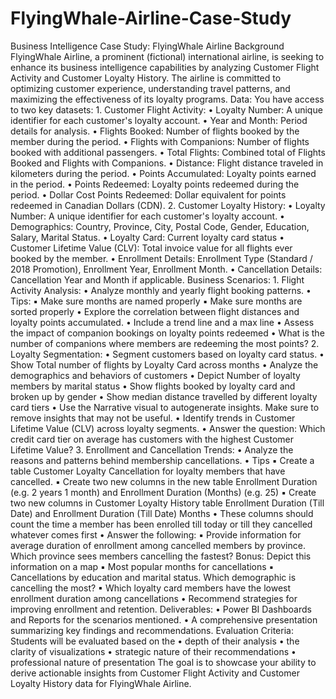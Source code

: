 # FlyingWhale-Airline-Case-Study
Business Intelligence Case Study: FlyingWhale Airline
Background
FlyingWhale Airline, a prominent (fictional) international airline, is seeking to enhance its business intelligence capabilities by analyzing Customer Flight Activity and Customer Loyalty History. The airline is committed to optimizing customer experience, understanding travel patterns, and maximizing the effectiveness of its loyalty programs.
Data: You have access to two key datasets:
1.
Customer Flight Activity:
•
Loyalty Number: A unique identifier for each customer's loyalty account.
•
Year and Month: Period details for analysis.
•
Flights Booked: Number of flights booked by the member during the period.
•
Flights with Companions: Number of flights booked with additional passengers.
•
Total Flights: Combined total of Flights Booked and Flights with Companions.
•
Distance: Flight distance traveled in kilometers during the period.
•
Points Accumulated: Loyalty points earned in the period.
•
Points Redeemed: Loyalty points redeemed during the period.
•
Dollar Cost Points Redeemed: Dollar equivalent for points redeemed in Canadian Dollars (CDN).
2.
Customer Loyalty History:
•
Loyalty Number: A unique identifier for each customer's loyalty account.
•
Demographics: Country, Province, City, Postal Code, Gender, Education, Salary, Marital Status.
•
Loyalty Card: Current loyalty card status
•
Customer Lifetime Value (CLV): Total invoice value for all flights ever booked by the member.
•
Enrollment Details: Enrollment Type (Standard / 2018 Promotion), Enrollment Year, Enrollment Month.
•
Cancellation Details: Cancellation Year and Month if applicable.
Business Scenarios:
1.
Flight Activity Analysis:
•
Analyze monthly and yearly flight booking patterns.
•
Tips:
▪
Make sure months are named properly
▪
Make sure months are sorted properly
•
Explore the correlation between flight distances and loyalty points accumulated.
•
Include a trend line and a max line
•
Assess the impact of companion bookings on loyalty points redeemed
•
What is the number of companions where members are redeeming the most points?
2.
Loyalty Segmentation:
•
Segment customers based on loyalty card status.
•
Show Total number of flights by Loyalty Card across months
•
Analyze the demographics and behaviors of customers
•
Depict Number of loyalty members by marital status
•
Show flights booked by loyalty card and broken up by gender
•
Show median distance travelled by different loyalty card tiers
•
Use the Narrative visual to autogenerate insights. Make sure to remove insights that may not be useful.
•
Identify trends in Customer Lifetime Value (CLV) across loyalty segments.
•
Answer the question: Which credit card tier on average has customers with the highest Customer Lifetime Value?
3.
Enrollment and Cancellation Trends:
•
Analyze the reasons and patterns behind membership cancellations.
•
Tips
▪
Create a table Customer Loyalty Cancellation for loyalty members that have cancelled.
▪
Create two new columns in the new table Enrollment Duration (e.g. 2 years 1 month) and Enrollment Duration (Months) (e.g. 25)
▪
Create two new columns in Customer Loyalty History table Enrollment Duration (Till Date) and Enrollment Duration (Till Date) Months
•
These columns should count the time a member has been enrolled till today or till they cancelled whatever comes first
•
Answer the following:
▪
Provide information for average duration of enrollment among cancelled members by province. Which province sees members cancelling the fastest? Bonus: Depict this information on a map
▪
Most popular months for cancellations
▪
Cancellations by education and marital status. Which demographic is cancelling the most?
▪
Which loyalty card members have the lowest enrollment duration among cancellations
•
Recommend strategies for improving enrollment and retention.
Deliverables:
•
Power BI Dashboards and Reports for the scenarios mentioned.
•
A comprehensive presentation summarizing key findings and recommendations.
Evaluation Criteria: Students will be evaluated based on the
•
depth of their analysis
•
the clarity of visualizations
•
strategic nature of their recommendations
•
professional nature of presentation
The goal is to showcase your ability to derive actionable insights from Customer Flight Activity and Customer Loyalty History data for FlyingWhale Airline.
